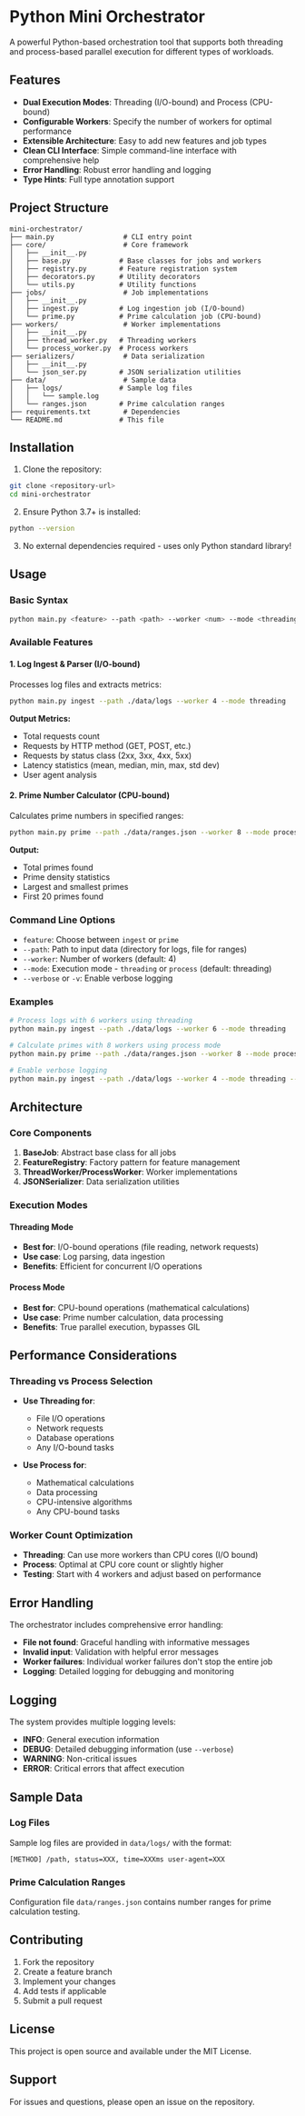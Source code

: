 # Python Mini Orchestrator

A powerful Python-based orchestration tool that supports both threading and process-based parallel execution for different types of workloads.

## Features

- **Dual Execution Modes**: Threading (I/O-bound) and Process (CPU-bound)
- **Configurable Workers**: Specify the number of workers for optimal performance
- **Extensible Architecture**: Easy to add new features and job types
- **Clean CLI Interface**: Simple command-line interface with comprehensive help
- **Error Handling**: Robust error handling and logging
- **Type Hints**: Full type annotation support

## Project Structure

```
mini-orchestrator/
├── main.py                 # CLI entry point
├── core/                   # Core framework
│   ├── __init__.py
│   ├── base.py            # Base classes for jobs and workers
│   ├── registry.py        # Feature registration system
│   ├── decorators.py      # Utility decorators
│   └── utils.py           # Utility functions
├── jobs/                   # Job implementations
│   ├── __init__.py
│   ├── ingest.py          # Log ingestion job (I/O-bound)
│   └── prime.py           # Prime calculation job (CPU-bound)
├── workers/                # Worker implementations
│   ├── __init__.py
│   ├── thread_worker.py   # Threading workers
│   └── process_worker.py  # Process workers
├── serializers/            # Data serialization
│   ├── __init__.py
│   └── json_ser.py        # JSON serialization utilities
├── data/                   # Sample data
│   ├── logs/              # Sample log files
│   │   └── sample.log
│   └── ranges.json        # Prime calculation ranges
├── requirements.txt        # Dependencies
└── README.md              # This file
```

## Installation

1. Clone the repository:

```bash
git clone <repository-url>
cd mini-orchestrator
```

2. Ensure Python 3.7+ is installed:

```bash
python --version
```

3. No external dependencies required - uses only Python standard library!

## Usage

### Basic Syntax

```bash
python main.py <feature> --path <path> --worker <num> --mode <threading|process>
```

### Available Features

#### 1. Log Ingest & Parser (I/O-bound)

Processes log files and extracts metrics:

```bash
python main.py ingest --path ./data/logs --worker 4 --mode threading
```

**Output Metrics:**

- Total requests count
- Requests by HTTP method (GET, POST, etc.)
- Requests by status class (2xx, 3xx, 4xx, 5xx)
- Latency statistics (mean, median, min, max, std dev)
- User agent analysis

#### 2. Prime Number Calculator (CPU-bound)

Calculates prime numbers in specified ranges:

```bash
python main.py prime --path ./data/ranges.json --worker 8 --mode process
```

**Output:**

- Total primes found
- Prime density statistics
- Largest and smallest primes
- First 20 primes found

### Command Line Options

- `feature`: Choose between `ingest` or `prime`
- `--path`: Path to input data (directory for logs, file for ranges)
- `--worker`: Number of workers (default: 4)
- `--mode`: Execution mode - `threading` or `process` (default: threading)
- `--verbose` or `-v`: Enable verbose logging

### Examples

```bash
# Process logs with 6 workers using threading
python main.py ingest --path ./data/logs --worker 6 --mode threading

# Calculate primes with 8 workers using process mode
python main.py prime --path ./data/ranges.json --worker 8 --mode process

# Enable verbose logging
python main.py ingest --path ./data/logs --worker 4 --mode threading --verbose
```

## Architecture

### Core Components

1. **BaseJob**: Abstract base class for all jobs
2. **FeatureRegistry**: Factory pattern for feature management
3. **ThreadWorker/ProcessWorker**: Worker implementations
4. **JSONSerializer**: Data serialization utilities

### Execution Modes

#### Threading Mode

- **Best for**: I/O-bound operations (file reading, network requests)
- **Use case**: Log parsing, data ingestion
- **Benefits**: Efficient for concurrent I/O operations

#### Process Mode

- **Best for**: CPU-bound operations (mathematical calculations)
- **Use case**: Prime number calculation, data processing
- **Benefits**: True parallel execution, bypasses GIL


## Performance Considerations

### Threading vs Process Selection

- **Use Threading for**:

  - File I/O operations
  - Network requests
  - Database operations
  - Any I/O-bound tasks

- **Use Process for**:
  - Mathematical calculations
  - Data processing
  - CPU-intensive algorithms
  - Any CPU-bound tasks

### Worker Count Optimization

- **Threading**: Can use more workers than CPU cores (I/O bound)
- **Process**: Optimal at CPU core count or slightly higher
- **Testing**: Start with 4 workers and adjust based on performance

## Error Handling

The orchestrator includes comprehensive error handling:

- **File not found**: Graceful handling with informative messages
- **Invalid input**: Validation with helpful error messages
- **Worker failures**: Individual worker failures don't stop the entire job
- **Logging**: Detailed logging for debugging and monitoring

## Logging

The system provides multiple logging levels:

- **INFO**: General execution information
- **DEBUG**: Detailed debugging information (use `--verbose`)
- **WARNING**: Non-critical issues
- **ERROR**: Critical errors that affect execution

## Sample Data

### Log Files

Sample log files are provided in `data/logs/` with the format:

```
[METHOD] /path, status=XXX, time=XXXms user-agent=XXX
```

### Prime Calculation Ranges

Configuration file `data/ranges.json` contains number ranges for prime calculation testing.

## Contributing

1. Fork the repository
2. Create a feature branch
3. Implement your changes
4. Add tests if applicable
5. Submit a pull request

## License

This project is open source and available under the MIT License.

## Support

For issues and questions, please open an issue on the repository.

